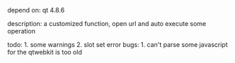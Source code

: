 depend on:
    qt 4.8.6

description:
    a customized function, open url and auto execute some operation

todo: 
    1. some warnings
    2. slot set error
bugs:
    1. can't parse some javascript for the qtwebkit is too old

